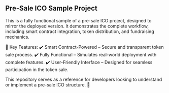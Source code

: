 ## Pre-Sale ICO Sample Project

This is a fully functional sample of a pre-sale ICO project, designed to mirror the deployed version. It demonstrates the complete workflow, including smart contract integration, token distribution, and fundraising mechanics.

🔹 Key Features:
✔️ Smart Contract-Powered – Secure and transparent token sale process.
✔️ Fully Functional – Simulates real-world deployment with complete features.
✔️ User-Friendly Interface – Designed for seamless participation in the token sale.

This repository serves as a reference for developers looking to understand or implement a pre-sale ICO structure. 🚀

